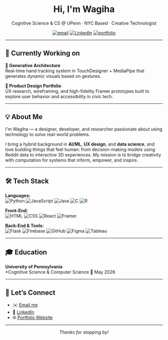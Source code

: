 <h1 align="center">Hi, I'm Wagiha</h1>
<p align="center">
  Cognitive Science & CS @ UPenn · NYC Based · Creative Technologist
</p>

<p align="center">
  <a href="mailto:wagiham@sas.upenn.edu"><img src="https://img.shields.io/badge/email-wagiham@sas.upenn.edu-%230078D4?style=flat-square&logo=gmail&logoColor=white" alt="email" /></a>
  <a href="https://www.linkedin.com/in/wagiha-m-0947181b4/"><img src="https://img.shields.io/badge/LinkedIn-Profile-%230077B5?style=flat-square&logo=linkedin&logoColor=white" alt="LinkedIn"/></a>
  <a href="https://wagiham.github.io/final-coding-portfolio"><img src="https://img.shields.io/badge/Portfolio-View_Project-%231E1E1E?style=flat-square&logo=githubpages" alt="portfolio"/></a>
</p>

---

## 🚀 Currently Working on 

**🧠 Generative Architecture**  
Real-time hand tracking system in TouchDesigner + MediaPipe that generates dynamic visuals based on gestures.

**🎨 Product Design Portfolio**  
UX research, wireframing, and high-fidelity Framer prototypes built to explore user behavior and accessibility in civic tech.

---

## 💡 About Me

I'm Wagiha — a designer, developer, and researcher passionate about using technology to solve real-world problems.

I bring a hybrid background in **AI/ML**, **UX design**, and **data science**, and love building things that feel human: from decision-making models using Reddit data to interactive 3D experiences. My mission is to bridge creativity with computation for systems that inform, empower, and inspire.

---

## 🛠 Tech Stack

**Languages:**  
![Python](https://img.shields.io/badge/Python-3776AB?style=flat&logo=python&logoColor=white)
![JavaScript](https://img.shields.io/badge/JavaScript-F7DF1E?style=flat&logo=javascript&logoColor=black)
![Java](https://img.shields.io/badge/Java-ED8B00?style=flat&logo=java&logoColor=white)
![C](https://img.shields.io/badge/C-A8B9CC?style=flat&logo=c&logoColor=black)
![R](https://img.shields.io/badge/R-276DC3?style=flat&logo=r&logoColor=white)

**Front-End:**  
![HTML](https://img.shields.io/badge/HTML5-E34F26?style=flat&logo=html5&logoColor=white)
![CSS](https://img.shields.io/badge/CSS3-1572B6?style=flat&logo=css3&logoColor=white)
![React](https://img.shields.io/badge/React-61DAFB?style=flat&logo=react&logoColor=black)
![Framer](https://img.shields.io/badge/Framer-black?style=flat&logo=framer&logoColor=white)

**Back-End & Tools:**  
![Flask](https://img.shields.io/badge/Flask-000000?style=flat&logo=flask)
![Firebase](https://img.shields.io/badge/Firebase-FFCA28?style=flat&logo=firebase&logoColor=black)
![GitHub](https://img.shields.io/badge/GitHub-181717?style=flat&logo=github)
![Figma](https://img.shields.io/badge/Figma-F24E1E?style=flat&logo=figma&logoColor=white)
![Tableau](https://img.shields.io/badge/Tableau-E97627?style=flat&logo=tableau&logoColor=white)

---

## 🎓 Education

**University of Pennsylvania**  
*Cognitive Science & Computer Science
📍 May 2026 

---

## 🔗 Let’s Connect

- ✉️ [Email me](mailto:wagiham@sas.upenn.edu)  
- 💼 [LinkedIn](https://www.linkedin.com/in/wagiha-m-0947181b4/)  
- 🌐 [Portfolio Website](https://wagiham.github.io/final-coding-portfolio)

---

<p align="center"><i>Thanks for stopping by!</i></p>


<!--
**wagiham/wagiham** is a ✨ _special_ ✨ repository because its `README.md` (this file) appears on your GitHub profile.

Here are some ideas to get you started:

- 🔭 I’m currently working on ...
- 🌱 I’m currently learning ...
- 👯 I’m looking to collaborate on ...
- 🤔 I’m looking for help with ...
- 💬 Ask me about ...
- 📫 How to reach me: ...
- 😄 Pronouns: ...
- ⚡ Fun fact: ...
-->
